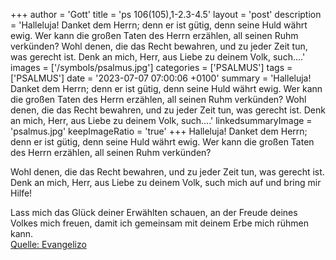 +++
author = 'Gott'
title = 'ps 106(105),1-2.3-4.5'
layout = 'post'
description = 'Halleluja! Danket dem Herrn; denn er ist gütig, denn seine Huld währt ewig. Wer kann die großen Taten des Herrn erzählen, all seinen Ruhm verkünden?  Wohl denen, die das Recht bewahren, und zu jeder Zeit tun, was gerecht ist. Denk an mich, Herr, aus Liebe zu deinem Volk, such....'
images = ['/symbols/psalmus.jpg']
categories = ['PSALMUS']
tags = ['PSALMUS']
date = '2023-07-07 07:00:06 +0100'
summary = 'Halleluja! Danket dem Herrn; denn er ist gütig, denn seine Huld währt ewig. Wer kann die großen Taten des Herrn erzählen, all seinen Ruhm verkünden?  Wohl denen, die das Recht bewahren, und zu jeder Zeit tun, was gerecht ist. Denk an mich, Herr, aus Liebe zu deinem Volk, such....'
linkedsummaryImage = 'psalmus.jpg'
keepImageRatio = 'true'
+++
Halleluja! Danket dem Herrn; denn er ist gütig,
denn seine Huld währt ewig.
Wer kann die großen Taten des Herrn erzählen,
all seinen Ruhm verkünden?

Wohl denen, die das Recht bewahren,
und zu jeder Zeit tun, was gerecht ist.
Denk an mich, Herr, aus Liebe zu deinem Volk,
such mich auf und bring mir Hilfe!

Lass mich das Glück deiner Erwählten schauen,
an der Freude deines Volkes mich freuen,
damit ich gemeinsam
mit deinem Erbe mich rühmen kann.<!--more--><br> [Quelle: Evangelizo](https://evangeliumtagfuertag.org/DE/gospel)